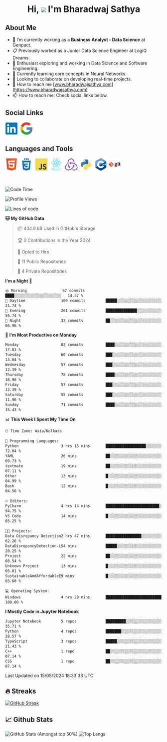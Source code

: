 <h1 align="center"> Hi, <img src="https://media.giphy.com/media/hvRJCLFzcasrR4ia7z/giphy.gif" width="30px"/> I'm Bharadwaj Sathya</h1>

## About Me

- 💼 I’m currently working as a <strong>Business Analyst - Data Science</strong> at Genpact.
- 📋 Previously worked as a Junior Data Science Engineer at LogiQ Dreams.
- 🧭 Enthusiast exploring and working in Data Science and Software Engineering.
- 🌱 Currently learning core concepts in Neural Networks.
- 💞️ Looking to collaborate on developing real-time projects.
- 👀 How to reach me [www.bharadwajsathya.com](https://www.bharadwajsathya.com)
- 📫 How to reach me: Check social links below.

## Social Links

<div>
  <img src="https://github.com/devicons/devicon/blob/master/icons/linkedin/linkedin-original.svg" title="Linked In" alt="Linked In" width="40" height="40" />&nbsp;
  <img src="https://github.com/devicons/devicon/blob/master/icons/google/google-original.svg" title="Gmail" alt="Gmail" width="40" height="40" />&nbsp;
</div>

## Languages and Tools

<div>
  <img src="https://github.com/devicons/devicon/blob/master/icons/html5/html5-original.svg" title="HTML5" alt="HTML" width="40" height="40" />&nbsp;
  <img src="https://github.com/devicons/devicon/blob/master/icons/css3/css3-plain-wordmark.svg" title="CSS3" alt="CSS" width="40" height="40" />&nbsp;
  <img src="https://github.com/devicons/devicon/blob/master/icons/javascript/javascript-original.svg" title="JavaScript" alt="JavaScript" width="40" height="40" />&nbsp;
  <img src="https://github.com/devicons/devicon/blob/master/icons/react/react-original-wordmark.svg" title="React" alt="React" width="40" height="40" />&nbsp;
  <img src="https://github.com/devicons/devicon/blob/master/icons/redux/redux-original.svg" title="Redux" alt="Redux" width="40" height="40" />&nbsp;
  <img src="https://github.com/devicons/devicon/blob/master/icons/python/python-original.svg" title="Python" alt="Python" width="40" height="40" />&nbsp;
  <img src="https://github.com/devicons/devicon/blob/master/icons/cplusplus/cplusplus-original.svg" title="C++" alt="C++" width="40" height="40" />
  <img src="https://github.com/devicons/devicon/blob/master/icons/git/git-original-wordmark.svg" title="Git" alt="Git" width="40" height="40" />
</div>
<br></br>

<!--START_SECTION:waka-->
![Code Time](http://img.shields.io/badge/Code%20Time-130%20hrs%2046%20mins-blue)

![Profile Views](http://img.shields.io/badge/Profile%20Views-0-blue)

![Lines of code](https://img.shields.io/badge/From%20Hello%20World%20I%27ve%20Written-2.4%20million%20lines%20of%20code-blue)

**🐱 My GitHub Data** 

> 📦 434.9 kB Used in GitHub's Storage 
 > 
> 🏆 0 Contributions in the Year 2024
 > 
> 💼 Opted to Hire
 > 
> 📜 11 Public Repositories 
 > 
> 🔑 4 Private Repositories 
 > 
**I'm a Night 🦉** 

```text
🌞 Morning                67 commits          ████░░░░░░░░░░░░░░░░░░░░░   14.57 % 
🌆 Daytime                100 commits         █████░░░░░░░░░░░░░░░░░░░░   21.74 % 
🌃 Evening                261 commits         ██████████████░░░░░░░░░░░   56.74 % 
🌙 Night                  32 commits          ██░░░░░░░░░░░░░░░░░░░░░░░   06.96 % 
```
📅 **I'm Most Productive on Monday** 

```text
Monday                   82 commits          ████░░░░░░░░░░░░░░░░░░░░░   17.83 % 
Tuesday                  60 commits          ███░░░░░░░░░░░░░░░░░░░░░░   13.04 % 
Wednesday                57 commits          ███░░░░░░░░░░░░░░░░░░░░░░   12.39 % 
Thursday                 78 commits          ████░░░░░░░░░░░░░░░░░░░░░   16.96 % 
Friday                   57 commits          ███░░░░░░░░░░░░░░░░░░░░░░   12.39 % 
Saturday                 55 commits          ███░░░░░░░░░░░░░░░░░░░░░░   11.96 % 
Sunday                   71 commits          ████░░░░░░░░░░░░░░░░░░░░░   15.43 % 
```


📊 **This Week I Spent My Time On** 

```text
🕑︎ Time Zone: Asia/Kolkata

💬 Programming Languages: 
Python                   3 hrs 15 mins       ██████████████████░░░░░░░   72.84 % 
YAML                     26 mins             ██░░░░░░░░░░░░░░░░░░░░░░░   09.73 % 
textmate                 19 mins             ██░░░░░░░░░░░░░░░░░░░░░░░   07.11 % 
Other                    13 mins             █░░░░░░░░░░░░░░░░░░░░░░░░   04.99 % 
Bash                     12 mins             █░░░░░░░░░░░░░░░░░░░░░░░░   04.56 % 

🔥 Editors: 
PyCharm                  4 hrs 14 mins       ████████████████████████░   94.75 % 
VS Code                  14 mins             █░░░░░░░░░░░░░░░░░░░░░░░░   05.25 % 

🐱‍💻 Projects: 
Data Disrepancy Detection2 hrs 47 mins       ████████████████░░░░░░░░░   62.26 % 
DataDisrepancyDetection-L54 mins             █████░░░░░░░░░░░░░░░░░░░░   20.25 % 
Project                  22 mins             ██░░░░░░░░░░░░░░░░░░░░░░░   08.54 % 
Unknown Project          13 mins             █░░░░░░░░░░░░░░░░░░░░░░░░   05.01 % 
SustainableAndAffordableE9 mins              █░░░░░░░░░░░░░░░░░░░░░░░░   03.68 % 

💻 Operating System: 
Windows                  4 hrs 28 mins       █████████████████████████   100.00 % 
```

**I Mostly Code in Jupyter Notebook** 

```text
Jupyter Notebook         5 repos             █████████░░░░░░░░░░░░░░░░   35.71 % 
Python                   4 repos             ███████░░░░░░░░░░░░░░░░░░   28.57 % 
TypeScript               3 repos             █████░░░░░░░░░░░░░░░░░░░░   21.43 % 
C++                      1 repo              ██░░░░░░░░░░░░░░░░░░░░░░░   07.14 % 
CSS                      1 repo              ██░░░░░░░░░░░░░░░░░░░░░░░   07.14 % 
```




 Last Updated on 15/05/2024 18:33:33 UTC
<!--END_SECTION:waka-->

## 🔥 Streaks

[![GitHub Streak](https://streak-stats.demolab.com?user=Bharadwaj-Sathya)](https://git.io/streak-stats)

## 📈 Github Stats 

![GitHub Stats (Amongst top 50%)](https://github-readme-stats.vercel.app/api?username=Bharadwaj-Sathya&show_icons=true&hide=issues,prs&theme=radical)
![Top Langs](https://github-readme-stats.vercel.app/api/top-langs/?username=Bharadwaj-Sathya&layout=compact&langs_count=4&theme=radical)
